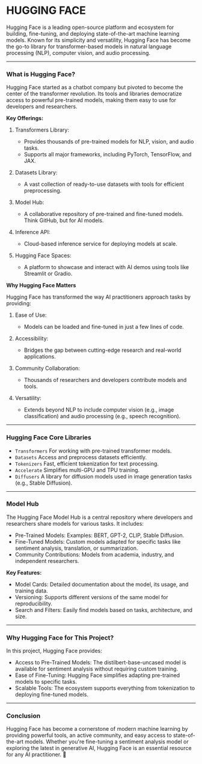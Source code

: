 # HUGGING FACE

Hugging Face is a leading open-source platform and ecosystem for building, fine-tuning, and deploying state-of-the-art machine learning models. Known for its simplicity and versatility, Hugging Face has become the go-to library for transformer-based models in natural language processing (NLP), computer vision, and audio processing.

---

### What is Hugging Face?

Hugging Face started as a chatbot company but pivoted to become the center of the transformer revolution. Its tools and libraries democratize access to powerful pre-trained models, making them easy to use for developers and researchers.

**Key Offerings:**

1. Transformers Library:

   - Provides thousands of pre-trained models for NLP, vision, and audio tasks.
   - Supports all major frameworks, including PyTorch, TensorFlow, and JAX.

2. Datasets Library:

   - A vast collection of ready-to-use datasets with tools for efficient preprocessing.

3. Model Hub:

   - A collaborative repository of pre-trained and fine-tuned models. Think GitHub, but for AI models.

4. Inference API:

   - Cloud-based inference service for deploying models at scale.

5. Hugging Face Spaces:

   - A platform to showcase and interact with AI demos using tools like Streamlit or Gradio.

**Why Hugging Face Matters**

Hugging Face has transformed the way AI practitioners approach tasks by providing:

1. Ease of Use:

   - Models can be loaded and fine-tuned in just a few lines of code.

2. Accessibility:

   - Bridges the gap between cutting-edge research and real-world applications.

3. Community Collaboration:

   - Thousands of researchers and developers contribute models and tools.

4. Versatility:

   - Extends beyond NLP to include computer vision (e.g., image classification) and audio processing (e.g., speech recognition).

---

### Hugging Face Core Libraries

   - `Transformers`	For working with pre-trained transformer models.
   - `Datasets`	Access and preprocess datasets efficiently.
   - `Tokenizers`	Fast, efficient tokenization for text processing.
   - `Accelerate`	Simplifies multi-GPU and TPU training.
   - `Diffusers`	A library for diffusion models used in image generation tasks (e.g., Stable Diffusion).

---

### Model Hub

The Hugging Face Model Hub is a central repository where developers and researchers share models for various tasks. It includes:

   - Pre-Trained Models: Examples: BERT, GPT-2, CLIP, Stable Diffusion.
   - Fine-Tuned Models: Custom models adapted for specific tasks like sentiment analysis, translation, or summarization.
   - Community Contributions: Models from academia, industry, and independent researchers.

**Key Features:**

   - Model Cards: Detailed documentation about the model, its usage, and training data.
   - Versioning: Supports different versions of the same model for reproducibility.
   - Search and Filters: Easily find models based on tasks, architecture, and size.

---

### Why Hugging Face for This Project?

In this project, Hugging Face provides:

   - Access to Pre-Trained Models: The distilbert-base-uncased model is available for sentiment analysis without requiring custom training.
   - Ease of Fine-Tuning: Hugging Face simplifies adapting pre-trained models to specific tasks.
   - Scalable Tools: The ecosystem supports everything from tokenization to deploying fine-tuned models.

---

### Conclusion

Hugging Face has become a cornerstone of modern machine learning by providing powerful tools, an active community, and easy access to state-of-the-art models. Whether you're fine-tuning a sentiment analysis model or exploring the latest in generative AI, Hugging Face is an essential resource for any AI practitioner. 🚀
